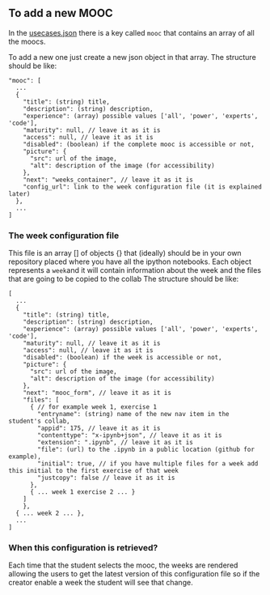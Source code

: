 ## To add a new MOOC
In the [usecases.json](https://github.com/antonelepfl/usecases/blob/master/src/assets/config_files/usecases.json)
there is a key called `mooc` that contains an array of all the moocs.

To add a new one just create a new json object in that array. The structure should be like:
```
"mooc": [
  ...
  {
    "title": (string) title,
    "description": (string) description,
    "experience": (array) possible values ['all', 'power', 'experts', 'code'],
    "maturity": null, // leave it as it is
    "access": null, // leave it as it is
    "disabled": (boolean) if the complete mooc is accessible or not,
    "picture": {
      "src": url of the image,
      "alt": description of the image (for accessibility)
    },
    "next": "weeks_container", // leave it as it is
    "config_url": link to the week configuration file (it is explained later)
  },
  ...
]
```

### The week configuration file
This file is an array [] of objects {} that (ideally) should be in your own repository placed where
you have all the ipython notebooks. Each object represents a `week`and it will
contain information about the week and the files that are going to be copied to the collab
The structure should be like:
```
[
  ...
  {
    "title": (string) title,
    "description": (string) description,
    "experience": (array) possible values ['all', 'power', 'experts', 'code'],
    "maturity": null, // leave it as it is
    "access": null, // leave it as it is
    "disabled": (boolean) if the week is accessible or not,
    "picture": {
      "src": url of the image,
      "alt": description of the image (for accessibility)
    },
    "next": "mooc_form", // leave it as it is
    "files": [
      { // for example week 1, exercise 1
        "entryname": (string) name of the new nav item in the student's collab,
        "appid": 175, // leave it as it is
        "contenttype": "x-ipynb+json", // leave it as it is
        "extension": ".ipynb", // leave it as it is
        "file": (url) to the .ipynb in a public location (github for example),
        "initial": true, // if you have multiple files for a week add this initial to the first exercise of that week
        "justcopy": false // leave it as it is
      },
      { ... week 1 exercise 2 ... }
    ]
	},
  { ... week 2 ... },
  ...
]
```

### When this configuration is retrieved?
Each time that the student selects the mooc, the weeks are rendered allowing the users to
get the latest version of this configuration file so if the creator enable a week the student will
see that change.
